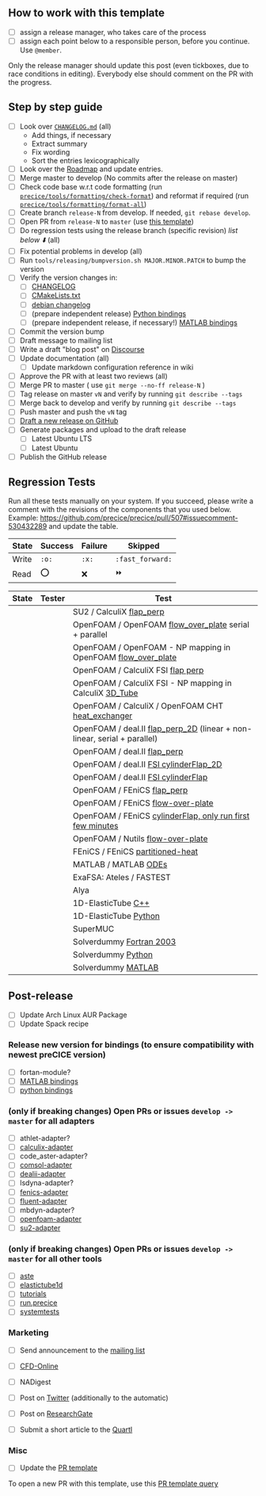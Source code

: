 ## How to work with this template

* [ ] assign a release manager, who takes care of the process
* [ ] assign each point below to a responsible person, before you continue. Use `@member`.

Only the release manager should update this post (even tickboxes, due to race conditions in editing). Everybody else should comment on the PR with the progress.

## Step by step guide

* [ ] Look over [`CHANGELOG.md`](https://github.com/precice/precice/blob/develop/CHANGELOG.md) (all)
   * Add things, if necessary
   * Extract summary
   * Fix wording
   * Sort the entries lexicographically
* [ ] Look over the [Roadmap](https://github.com/precice/precice/wiki/Roadmap) and update entries.
* [ ] Merge master to develop (No commits after the release on master)
* [ ] Check code base w.r.t code formatting (run [`precice/tools/formatting/check-format`](https://github.com/precice/precice/blob/develop/tools/formatting/check-format)) and reformat if required (run [`precice/tools/formatting/format-all`](https://github.com/precice/precice/blob/develop/tools/formatting/format-all))
* [ ] Create branch `release-N` from develop. If needed, `git rebase develop`.
* [ ] Open PR from `release-N` to `master` (use [this template](https://github.com/precice/precice/blob/add_PR_template/.github/PULL_REQUEST_TEMPLATE/release_pull_request_template.md))
* [ ] Do regression tests using the release branch (specific revision) _list below :arrow_down:_ (all)
* [ ] Fix potential problems in develop (all)
* [ ] Run `tools/releasing/bumpversion.sh MAJOR.MINOR.PATCH` to bump the version
* [ ] Verify the version changes in:
   * [ ] [CHANGELOG](https://github.com/precice/precice/blob/develop/CHANGELOG.md)
   * [ ] [CMakeLists.txt](https://github.com/precice/precice/blob/develop/CMakeLists.txt)
   * [ ] [debian changelog](https://github.com/precice/precice/blob/develop/tools/releasing/packaging/debian/changelog)
   * [ ] (prepare independent release) [Python bindings](https://github.com/precice/python-bindings)
   * [ ] (prepare independent release, if necessary!) [MATLAB bindings](https://github.com/precice/matlab-bindings)
* [ ] Commit the version bump
* [ ] Draft message to mailing list
* [ ] Write a draft "blog post" on [Discourse](https://precice.discourse.group/)
* [ ] Update documentation (all)
  * [ ] Update markdown configuration reference in wiki
* [ ] Approve the PR with at least two reviews (all)
* [ ] Merge PR to master ( use `git merge --no-ff release-N` )
* [ ] Tag release on master `vN` and verify by running `git describe --tags`
* [ ] Merge back to develop and verify by running `git describe --tags`
* [ ] Push master and push the `vN` tag
* [ ] [Draft a new release on GitHub](https://github.com/precice/precice/releases/new)
* [ ] Generate packages and upload to the draft release
   * [ ] Latest Ubuntu LTS
   * [ ] Latest Ubuntu
* [ ] Publish the GitHub release

## Regression Tests

Run all these tests manually on your system. If you succeed, please write a comment with the revisions of the components that you used below. Example: https://github.com/precice/precice/pull/507#issuecomment-530432289 and update the table.

| State | Success | Failure | Skipped |
| --- | --- | --- | --- |
| Write | `:o:` | `:x:` | `:fast_forward:` |
| Read | :o: | :x: | :fast_forward: |

| State | Tester | Test |
| --- | --- | --- |
| | | SU2 / CalculiX [flap_perp](https://github.com/precice/tutorials/tree/develop/FSI/flap_perp/SU2-CalculiX) |
| | | OpenFOAM / OpenFOAM [flow_over_plate](https://github.com/precice/openfoam-adapter/tree/master/tutorials/CHT/flow-over-plate) serial + parallel |
| | | OpenFOAM / OpenFOAM - NP mapping in OpenFOAM [flow_over_plate](https://github.com/precice/openfoam-adapter/tree/master/tutorials/CHT/flow-over-plate) |
| | | OpenFOAM / CalculiX FSI [flap perp](https://github.com/precice/tutorials/tree/develop/FSI/flap_perp/OpenFOAM-CalculiX) |
| | | OpenFOAM / CalculiX FSI - NP mapping in CalculiX [3D_Tube](https://github.com/precice/tutorials/tree/develop/FSI/3D_Tube/OpenFOAM-CalculiX) |
| | | OpenFOAM / CalculiX / OpenFOAM CHT [heat_exchanger](https://github.com/precice/tutorials/tree/develop/CHT/heat_exchanger/buoyantSimpleFoam-CalculiX) |
| | | OpenFOAM / deal.II [flap_perp_2D](https://github.com/precice/tutorials/tree/develop/FSI/flap_perp_2D/OpenFOAM-deal.II) (linear + non-linear, serial + parallel) |
| | | OpenFOAM / deal.II [flap_perp](https://github.com/precice/tutorials/tree/master/FSI/flap_perp/OpenFOAM-deal.II) |
| | | OpenFOAM / deal.II [FSI cylinderFlap_2D](https://github.com/precice/tutorials/tree/develop/FSI/cylinderFlap_2D/OpenFOAM-deal.II) |
| | | OpenFOAM / deal.II [FSI cylinderFlap](https://github.com/precice/tutorials/tree/develop/FSI/cylinderFlap_2D/OpenFOAM-deal.II) |
| | | OpenFOAM / FEniCS [flap_perp](https://github.com/precice/tutorials/tree/master/FSI/flap_perp/OpenFOAM-FEniCS) |
| | | OpenFOAM / FEniCS [flow-over-plate](https://github.com/precice/tutorials/tree/master/CHT/flow-over-plate/buoyantPimpleFoam-fenics) |
| | | OpenFOAM / FEniCS [cylinderFlap, only run first few minutes](https://github.com/precice/tutorials/tree/develop/FSI/cylinderFlap/OpenFOAM-FEniCS) |
| | | OpenFOAM / Nutils [flow-over-plate](https://github.com/precice/tutorials/tree/master/CHT/flow-over-plate/buoyantPimpleFoam-nutils) |
| | | FEniCS / FEniCS [partitioned-heat](https://github.com/precice/tutorials/tree/master/HT/partitioned-heat/fenics-fenics) |
| | | MATLAB / MATLAB [ODEs](https://github.com/precice/matlab-bindings/tree/develop/tutorial) |
| | | ExaFSA: Ateles / FASTEST |
| | | Alya |
| | | 1D-ElasticTube [C++](https://github.com/precice/elastictube1d/tree/develop/cxx) | 
| | | 1D-ElasticTube [Python](https://github.com/precice/elastictube1d/tree/develop/python) |
| | | SuperMUC |
| | | Solverdummy [Fortran 2003](https://github.com/precice/precice/tree/develop/tools/solverdummies/f2003) | 
| | | Solverdummy [Python](https://github.com/precice/python-bindings/tree/develop/solverdummy) |
| | | Solverdummy [MATLAB](https://github.com/precice/matlab-bindings/tree/develop/solverdummy) |


## Post-release

* [ ] Update Arch Linux AUR Package
* [ ] Update Spack recipe

### Release new version for bindings (to ensure compatibility with newest preCICE version)

- [ ] fortan-module?
- [ ] [MATLAB bindings](https://github.com/precice/matlab-bindings/compare/master...develop)
- [ ] [python bindings](https://github.com/precice/python-bindings/compare/master...develop)

### (only if breaking changes) Open PRs or issues `develop -> master` for all adapters

- [ ] athlet-adapter? 
- [ ] [calculix-adapter](https://github.com/precice/calculix-adapter/compare/master...develop)
- [ ] code_aster-adapter?
- [ ] [comsol-adapter](https://github.com/precice/comsol-adapter/compare/master...develop)
- [ ] [dealii-adapter](https://github.com/precice/dealii-adapter/compare/master...develop)
- [ ] lsdyna-adapter?
- [ ] [fenics-adapter](https://github.com/precice/fenics-adapter/compare/master...develop)
- [ ] [fluent-adapter](https://github.com/precice/fluent-adapter/compare/master...develop)
- [ ] mbdyn-adapter?
- [ ] [openfoam-adapter](https://github.com/precice/openfoam-adapter/compare/master...develop)
- [ ] [su2-adapter](https://github.com/precice/su2-adapter/compare/master...develop)

### (only if breaking changes) Open PRs or issues `develop -> master` for all other tools

- [ ] [aste](https://github.com/precice/aste/compare/master...develop)
- [ ] [elastictube1d](https://github.com/precice/elastictube1d/compare/master...develop)
- [ ] [tutorials](https://github.com/precice/tutorials/compare/master...develop)
- [ ] [run.precice](https://github.com/precice/run.precice-frontend)
- [ ] [systemtests](https://github.com/precice/systemtests/compare/master...develop)

### Marketing

* [ ] Send announcement to the [mailing list](https://mailman.informatik.uni-stuttgart.de/mailman/listinfo/precice)
* [ ] [CFD-Online](https://www.cfd-online.com/Forum/news.cgi/form/0)
* [ ] NADigest
* [ ] Post on [Twitter](https://twitter.com/preCICE_org) (additionally to the automatic)
* [ ] Post on [ResearchGate](https://www.researchgate.net/project/preCICE)
* [ ] Submit a short article to the [Quartl](https://www5.in.tum.de/wiki/index.php/Quartl)


### Misc

* [ ] Update the [PR template](https://github.com/precice/precice/blob/add_PR_template/.github/PULL_REQUEST_TEMPLATE/release_pull_request_template.md)

To open a new PR with this template, use this [PR template query](https://github.com/precice/precice/compare/new?template=release_pull_request_template.md)
